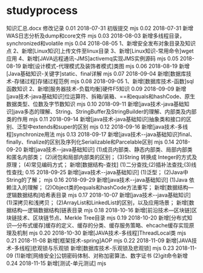 # studyprocess
知识汇总.docx
修改记录
0.01	2018-07-31	初版提交	mjs
0.02	2018-07-31	新增WAS日志分析及dump和core文件	mjs
0.03	2018-08-03	新增多线程目录，synchronized和volatile	mjs
0.04	2018-08-05	1、新增安全发布对象目录及知识点
					2、新增[Linux知识]上传文件至linux目录
					3、新增[Linux知识-常用命令]wget应用
					4、新增[JAVA远程通讯-JMS]activemq实现JMS实例源码	mjs
0.05	2018-08-19	新增[设计模式-代理模式及装饰者模式]类图	mjs
0.06	2018-08-19	新增[Java基础知识-关键字]static、final详解	mjs
0.07	2018-09-04	新增[数据库技术-存储过程]存储过程范例	mjs
0.08	2018-09-05	1、新增[数据库技术-函数]sql函数知识
					2、新增[服务器技术-负载均衡]硬件F5知识
0.09	2018-09-09	新增[java技术-java基础知识]位运算符、拆箱/装箱、==和equals和hashCode、原生数据类型、位数及字节数知识	mjs
0.10	2018-09-11	新增[java技术-java基础知识]java多态的理解、String、StringBuffer及StringBuilder的理解、内部类及内部类的作用	mjs
0.11	2018-09-14	新增[java技术-java基础知识]抽象类和接口的区别、泛型中extends和super的区别	mjs
0.12	2018-09-16	新增[java技术-多线程]synchronize用法	mjs
0.13	2018-09-17	新增[java技术--java基础知识]final、finally、finalize的区别及序列化Serializable和Parcelable区别	mjs
0.14	2018-09-20	新增[java技术--java基础知识]
						(1)成员内部类、静态内部类、局部内部类和匿名内部类；
						(2)闭包和局部内部类的区别；
						(3)String 转换成 Integer的方式及原理；
						(4)常见编码方式；
					新增[数据结构-查找]
					(1)二分查找;(2)插补法查找;(3)线性查找;
0.15	2018-09-25	新增[java技术--java基础知识]
					(1)泛型；
					(2)Java中String的了解；	mjs
0.16	2018-09-29	新增[java技术--java基础知识]
					(1)Java 依赖注入的理解；
					(2)Object类的equals和hashCode方法重写；
					新增[数据结构—逻辑数据结构]哈希表目录	mjs
0.17	2018-10-07	新增[java技术--java基础知识]
					(1)深拷贝和浅拷贝；
					(2)ArrayList和LinkedList的区别，以及应用场景；
					新增[数据结构—逻辑数据结构]链表目录	mjs
0.18	2018-10-16	新增[前沿技术—区块链]区块链技术、区块链节点、Merkle Tree目录	mjs
0.19	2018-10-20	新增[分布式知识—分布式缓存]缓存的定义、缓存的分类、缓存服务策略、ehcache缓存实现原理及机制	mjs
0.20	2018-10-30	新增[JAVA技术-多线程]ThreadLocal类	mjs
0.21	2018-11-08	新增[框架技术-spring]AOP	mjs
0.22	2018-11-09	新增[JAVA技术-多线程]悲观锁与乐观锁
					新增[数据库技术-乐观锁及悲观锁]	mjs
0.23	2018-11-09	(1)新增[网络安全]公钥密码体制、对称加密算法、数字证书 
					(2)git命令新增
0.24	2018-11-15	新增[测试-单元测试]    mjs




